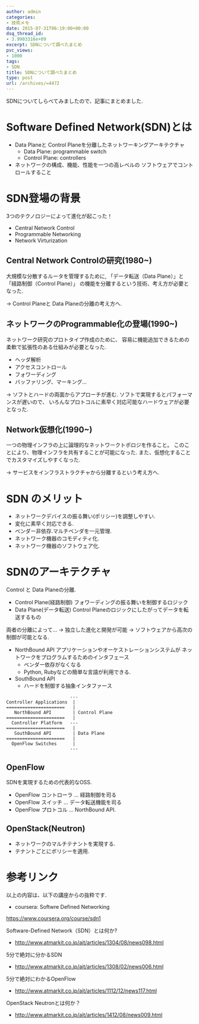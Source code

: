 ```yaml
---
author: admin
categories:
- 技術メモ
date: 2015-07-31T06:19:00+00:00
dsq_thread_id:
- 3.9903316e+09
excerpt: SDNについて調べたまとめ
pvc_views:
- 1000
tags:
- SDN
title: SDNについて調べたまとめ
type: post
url: /archives/=4472
---
```


SDNについてしらべてみましたので、記事にまとめました.

Software Defined Network(SDN)とは
=================================

-   Data Planeと Control Planeを分離したネットワーキングアーキテクチャ
    -   Data Plane: programmable switch
    -   Control Plane: controllers
-   ネットワークの構成、機能、性能を一つの高レベルの
    ソフトウェアでコントロールすること

SDN登場の背景
=============

3つのテクノロジーによって進化が起こった！

-   Central Network Control
-   Programmable Networking
-   Network Virturization

Central Network Controlの研究(1980\~)
-------------------------------------

大規模な分散するルータを管理するために, 「データ転送（Data
Plane）」と「経路制御（Control Plane）」
の機能を分離するという技術、考え方が必要となった.

-&gt; Control Planeと Data Planeの分離の考え方へ.

ネットワークのProgrammable化の登場(1990\~)
------------------------------------------

ネットワーク研究のプロトタイプ作成のために、
容易に機能追加できるための柔軟で拡張性のある仕組みが必要となった.

-   ヘッダ解析
-   アクセスコントロール
-   フォワーディング
-   バッファリング、マーキング...

-&gt; ソフトとハードの両面からアプローチが進む.
ソフトで実現するとパフォーマンスが遅いので、
いろんなプロトコルに素早く対応可能なハードウェアが必要となった.

Network仮想化(1990\~)
---------------------

一つの物理インフラの上に論理的なネットワークトポロジを作ること。
このことにより、物理インフラを共有することが可能になった.
また、仮想化することでカスタマイズしやすくなった.

-&gt; サービスをインフラストラクチャから分離するという考え方へ.

SDN のメリット
==============

-   ネットワークデバイスの振る舞い(ポリシー)を調整しやすい.
-   変化に素早く対応できる.
-   ベンダー非依存.マルチベンダを一元管理.
-   ネットワーク機器のコモディティ化.
-   ネットワーク機器のソフトウェア化.

SDNのアーキテクチャ
===================

Control と Data Planeの分離.

-   Control Plane(経路制御) フォワーディングの振る舞いを制御するロジック
-   Data Plane(データ転送) Control
    Planeのロジックにしたがってデータを転送するもの

両者の分離によって... -&gt; 独立した進化と開発が可能 -&gt;
ソフトウェアから高次の制御が可能となる.

-   NorthBound API アプリケーションやオーケストレーションシステムが
    ネットワークをプログラムするためのインタフェース
    -   ベンダー依存がなくなる
    -   Python, Rubyなどの簡単な言語が利用できる.
-   SouthBound API
    -   ハードを制御する抽象インタファース

``` {.text}
                        ---
Controller Applications  |
======================   |
   NorthBound API        | Control Plane
======================   |  
  Controller Platform   ---
======================   |  
   SouthBound API        | Data Plane
======================   |
  OpenFlow Switches      |  
                        ---
```

OpenFlow
--------

SDNを実現するための代表的なOSS.

-   OpenFlow コントローラ ... 経路制御を司る
-   OpenFlow スイッチ ... データ転送機能を司る
-   OpenFlow プロトコル ... NorthBound API.

OpenStack(Neutron)
------------------

-   ネットワークのマルチテナントを実現する.
-   テナントごとにボリシーを適用.

参考リンク
==========

以上の内容は、以下の講座からの抜粋です.

-   coursera: Softwre Defined Networking

<https://www.coursera.org/course/sdn1>

Software-Defined Network（SDN）とは何か?

-   <http://www.atmarkit.co.jp/ait/articles/1304/08/news098.html>

5分で絶対に分かるSDN

-   <http://www.atmarkit.co.jp/ait/articles/1308/02/news006.html>

5分で絶対にわかるOpenFlow

-   <http://www.atmarkit.co.jp/ait/articles/1112/12/news117.html>

OpenStack Neutronとは何か？

-   <http://www.atmarkit.co.jp/ait/articles/1412/08/news009.html>
